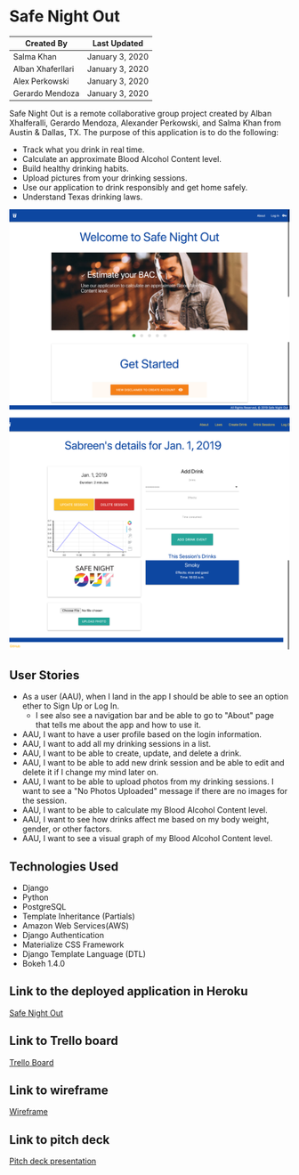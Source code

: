 # Safe Night Out

Created By | Last Updated
-----------|--------------
Salma Khan | January 3, 2020
Alban Xhaferllari | January 3, 2020
Alex Perkowski | January 3, 2020
Gerardo Mendoza | January 3, 2020

Safe Night Out is a remote collaborative group project created by Alban Xhalferalli, Gerardo Mendoza, Alexander Perkowski, and Salma Khan from Austin & Dallas, TX. The purpose of this application is to do the following: 
* Track what you drink in real time.
* Calculate an approximate Blood Alcohol Content level.
* Build healthy drinking habits.
* Upload pictures from your drinking sessions. 
* Use our application to drink responsibly and get home safely.
* Understand Texas drinking laws. 


![home page](./main_app/static/images/safenightout.png)
![details page](./main_app/static/images/detailpage.png)


## User Stories 
* As a user (AAU), when I land in the app I should be able to see an option ether to Sign Up or Log In. 
    * I see also see a navigation bar and be able to go to "About" page that tells me about the app and how to use it.
* AAU, I want to have a user profile based on the login information. 
* AAU, I want to add all my drinking sessions in a list.
* AAU, I want to be able to create, update, and delete a drink. 
* AAU, I want to be able to add new drink session and be able to edit and delete it if I change my mind later on.   
* AAU, I want to be able to upload photos from my drinking sessions. I want to see a "No Photos Uploaded" message if there are no images for the session.
* AAU, I want to be able to calculate my Blood Alcohol Content level.
* AAU, I want to see how drinks affect me based on my body weight, gender, or other factors.
* AAU, I want to see a visual graph of my Blood Alcohol Content level.  

## Technologies Used
* Django
* Python
* PostgreSQL
* Template Inheritance (Partials)
* Amazon Web Services(AWS)
* Django Authentication
* Materialize CSS Framework
* Django Template Language (DTL)
* Bokeh 1.4.0


## Link to the deployed application in Heroku
[Safe Night Out](http://saf3nightout.herokuapp.com/)

## Link to Trello board
[Trello Board](https://trello.com/b/eobNgEkN/project-3)

## Link to wireframe 
[Wireframe](https://pr.to/9951J5/)

## Link to pitch deck 
[Pitch deck presentation](https://docs.google.com/presentation/d/1j0e2z1oQUXVFTgXBdu9JAL2-PfTUG1YLmCuoOb15XcQ/edit#slide=id.g7bbe74316e_2_85)